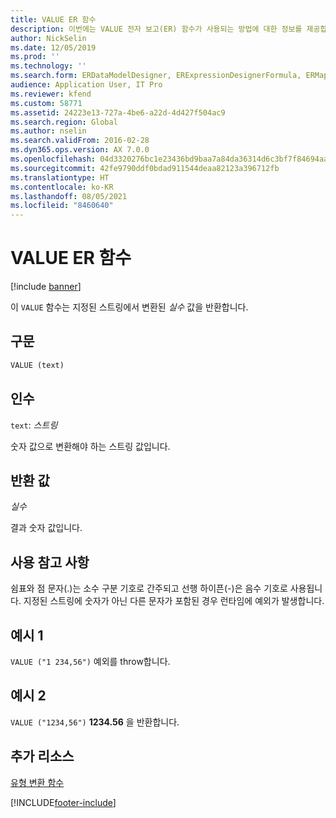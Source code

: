 ```yaml
---
title: VALUE ER 함수
description: 이번에는 VALUE 전자 보고(ER) 함수가 사용되는 방법에 대한 정보를 제공합니다.
author: NickSelin
ms.date: 12/05/2019
ms.prod: ''
ms.technology: ''
ms.search.form: ERDataModelDesigner, ERExpressionDesignerFormula, ERMappedFormatDesigner, ERModelMappingDesigner
audience: Application User, IT Pro
ms.reviewer: kfend
ms.custom: 58771
ms.assetid: 24223e13-727a-4be6-a22d-4d427f504ac9
ms.search.region: Global
ms.author: nselin
ms.search.validFrom: 2016-02-28
ms.dyn365.ops.version: AX 7.0.0
ms.openlocfilehash: 04d3320276bc1e23436bd9baa7a84da36314d6c3bf7f84694aa2e01e31230a0b
ms.sourcegitcommit: 42fe9790ddf0bdad911544deaa82123a396712fb
ms.translationtype: HT
ms.contentlocale: ko-KR
ms.lasthandoff: 08/05/2021
ms.locfileid: "8460640"
---
```

# <a name="value-er-function"></a>VALUE ER 함수

[!include [banner](../includes/banner.md)]

이 `VALUE` 함수는 지정된 스트링에서 변환된 *실수* 값을 반환합니다.

## <a name="syntax"></a>구문

```vb
VALUE (text)
```

## <a name="arguments"></a>인수

`text`: *스트링*

숫자 값으로 변환해야 하는 스트링 값입니다.

## <a name="return-values"></a>반환 값

*실수*

결과 숫자 값입니다.

## <a name="usage-notes"></a>사용 참고 사항

쉼표와 점 문자(.)는 소수 구분 기호로 간주되고 선행 하이픈(-)은 음수 기호로 사용됩니다. 지정된 스트링에 숫자가 아닌 다른 문자가 포함된 경우 런타임에 예외가 발생합니다.

## <a name="example-1"></a>예시 1

`VALUE ("1 234,56")` 예외를 throw합니다.

## <a name="example-2"></a>예시 2

`VALUE ("1234,56")` **1234.56** 을 반환합니다.

## <a name="additional-resources"></a>추가 리소스

[유형 변환 함수](er-functions-category-type-conversion.md)


[!INCLUDE[footer-include](../../../includes/footer-banner.md)]